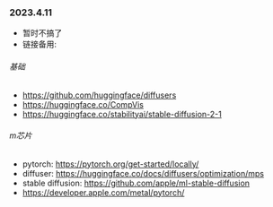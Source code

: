### 2023.4.11
- 暂时不搞了
- 链接备用: 

###### 基础
- https://github.com/huggingface/diffusers
- https://huggingface.co/CompVis
- https://huggingface.co/stabilityai/stable-diffusion-2-1

###### m芯片
- pytorch: https://pytorch.org/get-started/locally/
- diffuser: https://huggingface.co/docs/diffusers/optimization/mps
- stable diffusion: https://github.com/apple/ml-stable-diffusion
- https://developer.apple.com/metal/pytorch/